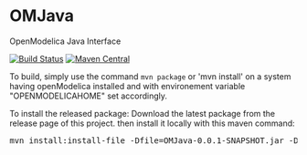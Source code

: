 # OMJava
OpenModelica Java Interface

[![Build Status](https://travis-ci.org/RaspInLoop/OMJava.svg?branch=master)](https://travis-ci.org/RaspInLoop/OMJava) 
[![Maven Central](https://maven-badges.herokuapp.com/maven-central/org.raspinloop.openmodelica/OMJava/badge.svg)](https://maven-badges.herokuapp.com/maven-central/org.raspinloop.openmodelica/OMJava)

To build, simply use the command `mvn package` or 'mvn install' on a system having openModelica installed and with environement variable "OPENMODELICAHOME" set accordingly.

To install the released package:
Download the latest package from the release page of this project. then install it locally with this maven command:
<pre>
mvn install:install-file -Dfile=OMJava-0.0.1-SNAPSHOT.jar -DgroupId=org.raspinloop.openmodelica -DartifactId=OMJava -Dversion=0.0.1-SNAPSHOT -Dpackaging=jar
</pre>

